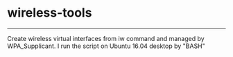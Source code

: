 # wireless-tools
---
Create wireless virtual interfaces from iw command and managed by WPA_Supplicant.
I run the script on Ubuntu 16.04 desktop by "BASH"

